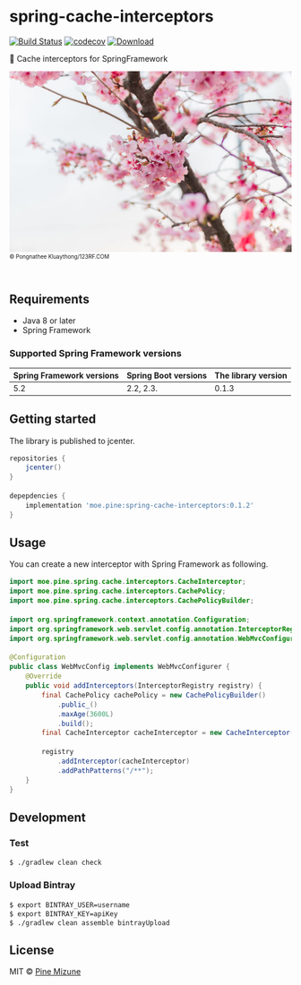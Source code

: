 # spring-cache-interceptors
[![Build Status](https://travis-ci.com/pine/spring-cache-interceptors.svg?branch=master)](https://travis-ci.com/pine/spring-cache-interceptors)
[![codecov](https://codecov.io/gh/pine/spring-cache-interceptors/branch/master/graph/badge.svg)](https://codecov.io/gh/pine/spring-cache-interceptors)
[![Download](https://api.bintray.com/packages/pinemz/maven/spring-cache-interceptors/images/download.svg)](https://bintray.com/pinemz/maven/spring-cache-interceptors)

:leaves: Cache interceptors for SpringFramework

![](images/resized.jpg)<br>
<sup><sup>&copy; Pongnathee Kluaythong/123RF.COM</sup></sup>
<br>
<br>

## Requirements

- Java 8 or later
- Spring Framework

### Supported Spring Framework versions

|Spring Framework versions|Spring Boot versions|The library version|
|-------------------------|--------------------|-------------------|
|5.2                      |2.2, 2.3.           |0.1.3              |

## Getting started
The library is published to jcenter.

```gradle
repositories {
    jcenter()
}

depepdencies {
    implementation 'moe.pine:spring-cache-interceptors:0.1.2'
}
```

## Usage
You can create a new interceptor with Spring Framework as following.

```java
import moe.pine.spring.cache.interceptors.CacheInterceptor;
import moe.pine.spring.cache.interceptors.CachePolicy;
import moe.pine.spring.cache.interceptors.CachePolicyBuilder;

import org.springframework.context.annotation.Configuration;
import org.springframework.web.servlet.config.annotation.InterceptorRegistry;
import org.springframework.web.servlet.config.annotation.WebMvcConfigurer;

@Configuration
public class WebMvcConfig implements WebMvcConfigurer {
    @Override
    public void addInterceptors(InterceptorRegistry registry) {
        final CachePolicy cachePolicy = new CachePolicyBuilder()
            .public_()
            .maxAge(3600L)
            .build();
        final CacheInterceptor cacheInterceptor = new CacheInterceptor(cachePolicy);

        registry
            .addInterceptor(cacheInterceptor)
            .addPathPatterns("/**");
    }
}
```


## Development
### Test

```
$ ./gradlew clean check
```

### Upload Bintray

```
$ export BINTRAY_USER=username
$ export BINTRAY_KEY=apiKey
$ ./gradlew clean assemble bintrayUpload
```

## License

MIT &copy; [Pine Mizune](https://profile.pine.moe)
